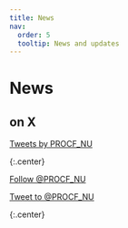 ```yaml
---
title: News
nav:
  order: 5
  tooltip: News and updates
---
```


# <i class="fas fa-feather-alt"></i>News

<!-- <iframe src="https://quantecology.substack.com/embed" width="480" height="320" style="border:1px solid #EEE; background:white;" frameborder="0" scrolling="no"></iframe> -->


<div id="substack-feed-embed"></div>


<script>
  window.SubstackFeedWidget = {
    substackUrl: "quantecology.substack.com",
    posts: 10,
    layout: "right",
    hidden: ["reactions", "comments"]
  };
</script>
<script src="https://substackapi.com/embeds/feed.js" async></script>



<!-- <iframe src="https://quantecology.substack.com/embed" width="480" height="320" style="border:1px solid #EEE; background:white;" frameborder="0" scrolling="no"></iframe> -->


## on X

<!-- Twitter embeds from https://publish.twitter.com/ -->

<a class="twitter-timeline" data-width="400" data-height="400" href="https://twitter.com/PROCF_NU?ref_src=twsrc%5Etfw">Tweets by PROCF_NU</a> 
<script async src="https://platform.twitter.com/widgets.js" charset="utf-8"></script>
{:.center}

<a href="https://twitter.com/PROCF_NU?ref_src=twsrc%5Etfw" class="twitter-follow-button" data-show-count="false">Follow @PROCF_NU</a>
<script async src="https://platform.twitter.com/widgets.js" charset="utf-8"></script>
<a href="https://twitter.com/intent/tweet?screen_name=PROCF_NU&ref_src=twsrc%5Etfw" class="twitter-mention-button" data-show-count="false">Tweet to @PROCF_NU</a>
<script async src="https://platform.twitter.com/widgets.js" charset="utf-8"></script>
{:.center}

